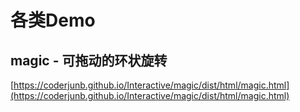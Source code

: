 # 各类Demo

## magic - 可拖动的环状旋转
[https://coderjunb.github.io/Interactive/magic/dist/html/magic.html](https://coderjunb.github.io/Interactive/magic/dist/html/magic.html)